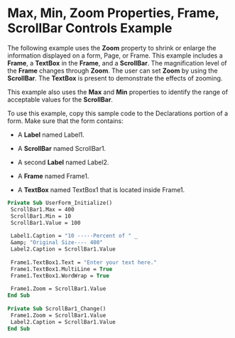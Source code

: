 
# Max, Min, Zoom Properties, Frame, ScrollBar Controls Example

The following example uses the  **Zoom** property to shrink or enlarge the information displayed on a form, Page, or Frame. This example includes a **Frame**, a **TextBox** in the **Frame**, and a **ScrollBar**. The magnification level of the **Frame** changes through **Zoom**. The user can set **Zoom** by using the **ScrollBar**. The **TextBox** is present to demonstrate the effects of zooming.

This example also uses the  **Max** and **Min** properties to identify the range of acceptable values for the **ScrollBar**.

To use this example, copy this sample code to the Declarations portion of a form. Make sure that the form contains:



- A  **Label** named Label1.
    
- A  **ScrollBar** named ScrollBar1.
    
- A second  **Label** named Label2.
    
- A  **Frame** named Frame1.
    
- A  **TextBox** named TextBox1 that is located inside Frame1.
    




```vb
Private Sub UserForm_Initialize() 
 ScrollBar1.Max = 400 
 ScrollBar1.Min = 10 
 ScrollBar1.Value = 100 
 
 Label1.Caption = "10 -----Percent of " _ 
 &amp; "Original Size---- 400" 
 Label2.Caption = ScrollBar1.Value 
 
 Frame1.TextBox1.Text = "Enter your text here." 
 Frame1.TextBox1.MultiLine = True 
 Frame1.TextBox1.WordWrap = True 
 
 Frame1.Zoom = ScrollBar1.Value 
End Sub 
 
Private Sub ScrollBar1_Change() 
 Frame1.Zoom = ScrollBar1.Value 
 Label2.Caption = ScrollBar1.Value 
End Sub
```

